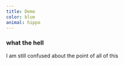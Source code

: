 ```yaml
---
title: Demo
color: blue
animal: hippo 
---
```


### what the hell

I am still confused about the point of all of this 
